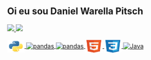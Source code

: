 
## Oi eu sou Daniel Warella Pitsch
<div align="left">
  <a href="https://github.com/DanielWPitsch">
  <img height="180em" src="https://github-readme-stats.vercel.app/api?username=DanielWPitsch&show_icons=true&theme=highcontrast&include_all_commits=false&count_private=false"/>
  <img height="180em" src="https://github-readme-stats.vercel.app/api/top-langs/?username=DanielWPitsch&layout=compact&langs_count=8&theme=highcontrast"/>
</div>

<div style="display: inline_block"><br>
  <img align="center" alt="Python" height="30" width="40" src="https://raw.githubusercontent.com/devicons/devicon/master/icons/python/python-original.svg">
  <img align="center" alt="pandas" height="30" width="40" src="https://cdn.jsdelivr.net/gh/devicons/devicon/icons/pandas/pandas-original.svg" />
  <img align="center" alt="pandas" height="30" width="40" src="https://cdn.jsdelivr.net/gh/devicons/devicon/icons/jupyter/jupyter-original-wordmark.svg" />
  <img align="center" alt="HTML" height="30" width="40" src="https://raw.githubusercontent.com/devicons/devicon/master/icons/html5/html5-original.svg">
  <img align="center" alt="CSS" height="30" width="40" src="https://raw.githubusercontent.com/devicons/devicon/master/icons/css3/css3-original.svg">
  <img align="center" alt="Java" height="30" width="40" src="https://cdn.jsdelivr.net/gh/devicons/devicon/icons/java/java-original-wordmark.svg" />
</div>
